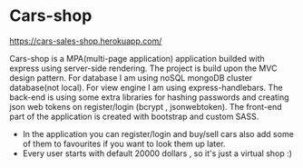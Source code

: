 # Cars-shop
https://cars-sales-shop.herokuapp.com/

Cars-shop is a MPA(multi-page application) application builded with express using server-side rendering.
The project is build upon the MVC design pattern.
For database I am using noSQL mongoDB cluster database(not local).
For view engine I am using express-handlebars.
The back-end is using some extra libraries for hashing passwords and creating json web tokens on register/login (bcrypt , jsonwebtoken).
The front-end part of the application is created with bootstrap and custom SASS.

* In the application you can register/login and buy/sell cars also add some of them to favourites if you want to look them up later.
* Every user starts with default 20000 dollars , so it's just a virtual shop :)

